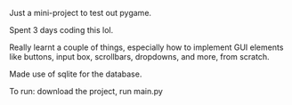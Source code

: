 Just a mini-project to test out pygame.

Spent 3 days coding this lol. 

Really learnt a couple of things, especially how to implement GUI elements like buttons, input box, scrollbars, dropdowns, and more, from scratch.

Made use of sqlite for the database.

To run: download the project, run main.py
